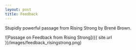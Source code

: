 ```yaml
---
layout: post
title: Feedback
---
```


Stupidly powerful passage from Rising Strong by Brené Brown.

![Passage on Feedback from Rising Strong]({{ site.url }}/images/feedback_risingstrong.png)
